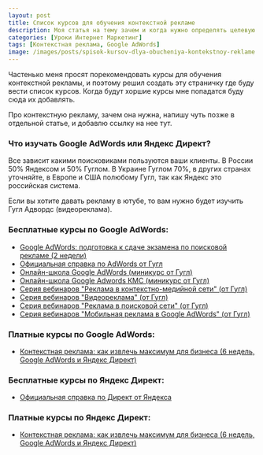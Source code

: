 ```yaml
---
layout: post
title: Cписок курсов для обучения контекстной рекламе
description: Моя статья на тему зачем и когда нужно определять целевую аудиторию.
categories: [Уроки Интернет Маркетинг]
tags: [Контекстная реклама, Google AdWords]
image: /images/posts/spisok-kursov-dlya-obucheniya-kontekstnoy-reklame.png
---
```

Частенько меня просят порекомендовать курсы для обучения контекстной рекламы, и поэтому решил создать эту страничку где буду вести список курсов. Когда будут хоршие курсы мне попадатся буду сюда их добавлять.

Про контекстную рекламу, зачем она нужна, напишу чуть позже в отдельной статье, и добавлю ссылку на нее тут.

<h3>Что изучать Google AdWords или Яндекс Директ?</h3>

Все зависит какими поисковиками пользуются ваши клиенты. В России 50% Яндексом и 50% Гуглом. В Украине Гуглом 70%, в других странах уточняйте, в Европе и США полюбому Гугл, так как Яндекс это российская система.

Если вы хотите давать рекламу в ютубе, то вам нужно будет изучить Гугл Адвордс  (видеореклама).


<h3>Бесплатные курсы по Google AdWords:</h3>
<ul>
  <li><a href="http://netology.ru/programs/google-words?pid=up5293644" rel="nofollow" target="_blank" class="hvr-wobble-vertical">Google AdWords: подготовка к сдаче экзамена по поисковой рекламе (2 недели)</a></li>
    <li><a href="https://support.google.com/adwords/" rel="nofollow" target="_blank" class="hvr-wobble-vertical">Официальная справка по AdWords от Гугл</a></li>
    <li><a href="https://www.youtube.com/playlist?list=PLm4rB-wmRQyyBlv0fWtbXtWET2EVq2laL/" rel="nofollow" target="_blank" class="hvr-wobble-vertical">Онлайн-школа Google AdWords (миникурс от Гугл)</a></li>
    <li><a href="https://www.youtube.com/playlist?list=PLm4rB-wmRQyxH_jCwBE2CmRof-xyHf086" rel="nofollow" target="_blank" class="hvr-wobble-vertical">Онлайн-школа Google Adwords КМС (миникурс от Гугл)</a></li>
    <li><a href="https://www.youtube.com/playlist?list=PLxGkMcS0U90pLhtL3pOPX8X1GFh-SrJ6m" rel="nofollow" target="_blank" class="hvr-wobble-vertical">Серия вебинаров "Реклама в контекстно-медийной сети" (от Гугл)</a></li>
    <li><a href="https://www.youtube.com/playlist?list=PLxGkMcS0U90qUSqYbqS5cht7y3QjdZ0bu" rel="nofollow" target="_blank" class="hvr-wobble-vertical">Серия вебинаров "Видеореклама" (от Гугл)</a></li>
    <li><a href="https://www.youtube.com/playlist?list=PLxGkMcS0U90q_qad7wjKrY7OknZotJ9Hr" rel="nofollow" target="_blank" class="hvr-wobble-vertical">Серия вебинаров "Реклама в поисковой сети" (от Гугл)</a></li>
    <li><a href="https://www.youtube.com/playlist?list=PLxGkMcS0U90pzyX0Rbv-tDZ5lBfehOREe" rel="nofollow" target="_blank" class="hvr-wobble-vertical">Серия вебинаров "Мобильная реклама в Google AdWords" (от Гугл)</a></li>
        
</ul>

<h3>Платные курсы по Google AdWords:</h3>
<ul>
  <li><a href="http://netology.ru/programs/context-target?pid=up5293644" rel="nofollow" target="_blank" class="hvr-wobble-vertical">Контекстная реклама: как извлечь максимум для бизнеса (6 недель, Google AdWords и Яндекс Директ)</a></li>
</ul>

<h3>Бесплатные курсы по Яндекс Директ:</h3>
<ul>
  <li><a href="https://yandex.ru/support/direct/" rel="nofollow" target="_blank" class="hvr-wobble-vertical">Официальная справка по Директ от Яндекса</a></li>
</ul>

<h3>Платные курсы по Яндекс Директ:</h3>
<ul>
  <li><a href="http://netology.ru/programs/context-target?pid=up5293644" rel="nofollow" target="_blank" class="hvr-wobble-vertical">Контекстная реклама: как извлечь максимум для бизнеса (6 недель, Google AdWords и Яндекс Директ)</a></li>
</ul>
